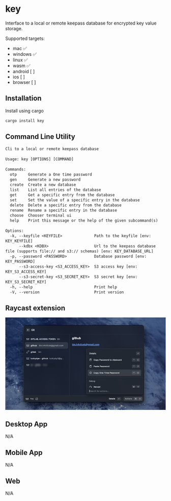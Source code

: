 # key

Interface to a local or remote keepass database for encrypted key value storage.

Supported targets:
- mac ✅
- windows ✅
- linux ✅
- wasm ✅
- android [ ]
- ios [ ]
- browser [ ]

## Installation

Install using cargo
```sh
cargo install key
```

## Command Line Utility

```
Cli to a local or remote keepass database

Usage: key [OPTIONS] [COMMAND]

Commands:
  otp     Generate a One time password
  gen     Generate a new password
  create  Create a new database
  list    List all entries of the database
  get     Get a specific entry from the database
  set     Set the value of a specific entry in the database
  delete  Delete a specific entry from the database
  rename  Rename a specific entry in the database
  choose  Chooser terminal ui
  help    Print this message or the help of the given subcommand(s)

Options:
  -k, --keyfile <KEYFILE>              Path to the keyfile [env: KEY_KEYFILE]
      --kdbx <KDBX>                    Url to the keepass database file (supports file:// and s3:// schemas) [env: KEY_DATABASE_URL]
  -p, --password <PASSWORD>            Database password [env: KEY_PASSWORD]
      --s3-access-key <S3_ACCESS_KEY>  S3 access key [env: KEY_S3_ACCESS_KEY]
      --s3-secret-key <S3_SECRET_KEY>  S3 secret key [env: KEY_S3_SECRET_KEY]
  -h, --help                           Print help
  -V, --version                        Print version
```

## Raycast extension

![./docs/raycast-screenshot.png](./docs/raycast-screenshot.png)

## Desktop App

N/A

## Mobile App

N/A

## Web

N/A
